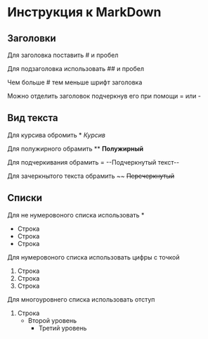 # Инструкция к MarkDown

## Заголовки

Для заголовка поставить # и пробел

Для подзаголовка использовать ## и пробел

Чем больше # тем меньше шрифт заголовка

Можно отделить заголовок подчеркнув его при помощи = или -

## Вид текста
Для курсива обромить * *Курсив*

Для полужирного обрамить  ** **Полужирный**

Для подчеркивания обрамить = --Подчеркнутый текст--

Для зачеркнытого текста обрамить ~~ ~~Перечеркнутый~~ 

## Списки
Для не нумеровоного списка использовать *
* Строка
* Строка
* Строка

Для нумеровоного списка использовать цифры с точкой

1. Строка
2. Строка
3. Строка

Для многоуровнего списка использовать отступ
1. Строка
    * Второй уровень
        * Третий уровень
        
            